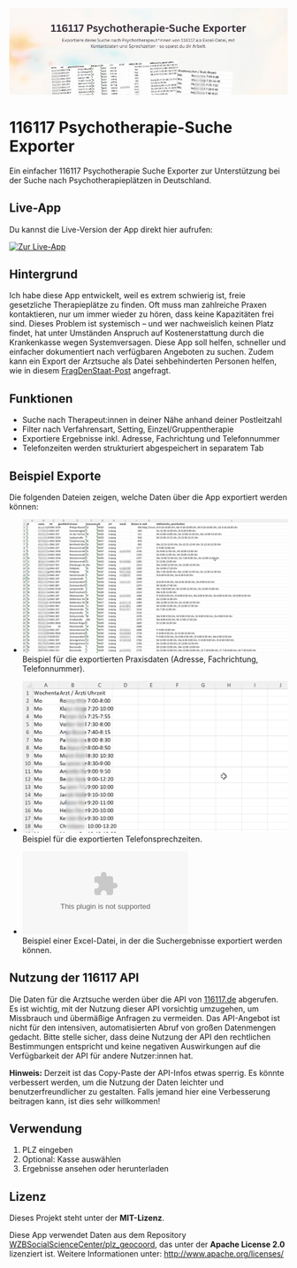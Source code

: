 ![Header Image](images/header.jpg)  

# 116117 Psychotherapie-Suche Exporter

Ein einfacher 116117 Psychotherapie Suche Exporter zur Unterstützung bei der Suche nach Psychotherapieplätzen in Deutschland.

## Live-App

Du kannst die Live-Version der App direkt hier aufrufen:

[![Zur Live-App](https://img.shields.io/badge/Zur_App-116117_Psychotherapie_Suche_Exporter)](https://116117-psychotherapie-suche-exporter.streamlit.app/)


## Hintergrund

Ich habe diese App entwickelt, weil es extrem schwierig ist, freie gesetzliche Therapieplätze zu finden. Oft muss man zahlreiche Praxen kontaktieren, nur um immer wieder zu hören, dass keine Kapazitäten frei sind. Dieses Problem ist systemisch – und wer nachweislich keinen Platz findet, hat unter Umständen Anspruch auf Kostenerstattung durch die Krankenkasse wegen Systemversagen. Diese App soll helfen, schneller und einfacher dokumentiert nach verfügbaren Angeboten zu suchen. Zudem kann ein Export der Arztsuche als Datei sehbehinderten Personen helfen, wie in diesem [FragDenStaat-Post](https://fragdenstaat.de/a/299392) angefragt.


## Funktionen

- Suche nach Therapeut:innen in deiner Nähe anhand deiner Postleitzahl  
- Filter nach Verfahrensart, Setting, Einzel/Gruppentherapie
- Exportiere Ergebnisse inkl. Adresse, Fachrichtung und Telefonnummer  
- Telefonzeiten werden strukturiert abgespeichert in separatem Tab

## Beispiel Exporte

Die folgenden Dateien zeigen, welche Daten über die App exportiert werden können:

- ![Beispiel Export Praxisdaten](images/beispiel_export_praxisdaten.png)  
  Beispiel für die exportierten Praxisdaten (Adresse, Fachrichtung, Telefonnummer).

- ![Beispiel Export Telefonsprechzeiten](images/beispiel_export_telefonsprechzeiten.png)  
  Beispiel für die exportierten Telefonsprechzeiten.

- ![Beispiel Template Excel](images/Beispiel%20Template.xlsx)  
  Beispiel einer Excel-Datei, in der die Suchergebnisse exportiert werden können.

## Nutzung der 116117 API

Die Daten für die Arztsuche werden über die API von [116117.de](https://arztsuche.116117.de/) abgerufen. Es ist wichtig, mit der Nutzung dieser API vorsichtig umzugehen, um Missbrauch und übermäßige Anfragen zu vermeiden. Das API-Angebot ist nicht für den intensiven, automatisierten Abruf von großen Datenmengen gedacht. Bitte stelle sicher, dass deine Nutzung der API den rechtlichen Bestimmungen entspricht und keine negativen Auswirkungen auf die Verfügbarkeit der API für andere Nutzer:innen hat.

**Hinweis:** Derzeit ist das Copy-Paste der API-Infos etwas sperrig. Es könnte verbessert werden, um die Nutzung der Daten leichter und benutzerfreundlicher zu gestalten. Falls jemand hier eine Verbesserung beitragen kann, ist dies sehr willkommen!

## Verwendung

1. PLZ eingeben  
2. Optional: Kasse auswählen  
3. Ergebnisse ansehen oder herunterladen  

## Lizenz

Dieses Projekt steht unter der **MIT-Lizenz**.

Diese App verwendet Daten aus dem Repository [WZBSocialScienceCenter/plz_geocoord](https://github.com/WZBSocialScienceCenter/plz_geocoord), das unter der **Apache License 2.0** lizenziert ist. Weitere Informationen unter: http://www.apache.org/licenses/

